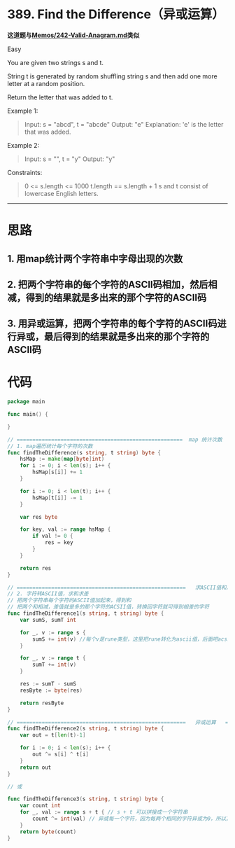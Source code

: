 # 389. Find the Difference（异或运算）

**这道题与[Memos/242-Valid-Anagram.md](242-Valid-Anagram.md)类似**

Easy

You are given two strings s and t.

String t is generated by random shuffling string s and then add one more letter at a random position.

Return the letter that was added to t.

Example 1:
> Input: s = "abcd", t = "abcde"
Output: "e"
Explanation: 'e' is the letter that was added.

Example 2:
> Input: s = "", t = "y"
Output: "y"
 

Constraints:
> 0 <= s.length <= 1000
t.length == s.length + 1
s and t consist of lowercase English letters.

---

# 思路
## 1. 用map统计两个字符串中字母出现的次数

## 2. 把两个字符串的每个字符的ASCII码相加，然后相减，得到的结果就是多出来的那个字符的ASCII码

## 3. 用异或运算，把两个字符串的每个字符的ASCII码进行异或，最后得到的结果就是多出来的那个字符的ASCII码

# 代码
```go
package main

func main() {

}

// =====================================================  map 统计次数  ============================================================
// 1. map遍历统计每个字符的次数
func findTheDifference(s string, t string) byte {
	hsMap := make(map[byte]int)
	for i := 0; i < len(s); i++ {
		hsMap[s[i]] += 1
	}

	for i := 0; i < len(t); i++ {
		hsMap[t[i]] -= 1
	}

	var res byte

	for key, val := range hsMap {
		if val != 0 {
			res = key
		}
	}

	return res
}

// ======================================================   求ASCII值和之差   =======================================================
// 2. 字符转ASCII值，求和求差
// 把两个字符串每个字符的ASCII值加起来，得到和
// 把两个和相减，差值就是多的那个字符的ACSII值，转换回字符就可得到相差的字符
func findTheDifference1(s string, t string) byte {
	var sumS, sumT int

	for _, v := range s {
		sumS += int(v) //每个v是rune类型，这里把rune转化为ascii值，后面吧acsii值转化为byte，这个题的情况可以通用
	}

	for _, v := range t {
		sumT += int(v)
	}

	res := sumT - sumS
	resByte := byte(res)

	return resByte
}

// ======================================================   异或运算   =======================================================
func findTheDifference2(s string, t string) byte {
	var out = t[len(t)-1]

	for i := 0; i < len(s); i++ {
		out ^= s[i] ^ t[i]
	}
	return out
}

// 或

func findTheDifference3(s string, t string) byte {
	var count int
	for _, val := range s + t { // s + t 可以拼接成一个字符串
		count ^= int(val) // 异或每一个字符，因为每两个相同的字符异或为0，所以其他字符都会为0，最后剩下的就是结果字符
	}
	return byte(count)
}
```